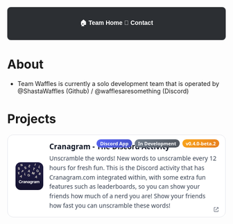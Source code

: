<style>
  /* Section wrapper: wider than the theme’s default content width */
.projects-wrap {
  max-width: 100%;     /* never exceed parent width */
  margin: 0 auto;      /* keep centered */
}

  .projects-grid {
    display: grid;
    grid-template-columns: 1fr; /* 1 column on mobile */
    gap: 18px;
  }
  @media (min-width: 880px) {
    .projects-grid { grid-template-columns: 1fr 1fr; } /* 2 columns on desktop */
  }

  .project-card {
    box-sizing: border-box;
    position: relative;
    display: flex;
    align-items: center;
    gap: 14px;
    padding: 16px 18px;
    border-radius: 14px;
    text-decoration: none;
    border: 1px solid #2f3136;
    background: #1f2227;
    transition: transform .12s ease, box-shadow .12s ease, border-color .12s ease;
    width: 100%;                 /* make each card span its grid cell */
  }
  .project-card:hover {
    transform: translateY(-2px);
    box-shadow: 0 6px 18px rgba(0,0,0,.25);
    border-color: #3b3f47;
  }

  .project-icon {
    width: 64px; height: 64px;
    border-radius: 12px;
    flex: 0 0 64px;
    object-fit: cover;
    background: #2c2f33;
  }

  .project-text { display: grid; gap: 6px; min-width: 0; }
  .project-title {
    font: 700 17px/1.25 system-ui, -apple-system, Segoe UI, Roboto, Arial, sans-serif;
    color: #fff; margin: 0;
    white-space: nowrap; overflow: hidden; text-overflow: ellipsis;
  }
  .project-desc {
    max-width: 80ch; /* keeps text readable */
    font: 400 14px/1.55 system-ui, -apple-system, Segoe UI, Roboto, Arial, sans-serif;
    color: #c9d1d9; margin: 0;
  }

  /* Corner badges */
  .project-badges {
    position: absolute;
    top: 10px; right: 14px;
    display: flex; gap: 6px; flex-wrap: wrap;
  }
 /* Base badge */
.project-badge { 
  font: 600 11px/1 system-ui, -apple-system, Segoe UI, Roboto, Arial, sans-serif;
  padding: 4px 8px;
  border-radius: 999px;
  color: #fff;
  white-space: nowrap;
  background: #5865F2; /* fallback */
  background-size: 200% 200%;
  transition: background-position 0.3s ease;
}
.project-badge:hover {
  background-position: right center; /* animate gradient on hover */
}

/* Gradient variants */
.badge-blue {
  background: linear-gradient(135deg, #5865F2, #4752C4);
}
.badge-green {
  background: linear-gradient(135deg, #43B581, #2E8B57);
}
.badge-red {
  background: linear-gradient(135deg, #F04747, #C0392B);
}
.badge-gray {
  background: linear-gradient(135deg, #747F8D, #4F545C);
}
.badge-yellow {
  background: linear-gradient(135deg, #FAA61A, #E67E22);
}
.badge-orange {
  background: linear-gradient(135deg, #F26522, #D35400);
}
.badge-purple {
  background: linear-gradient(135deg, #9B59B6, #6D3C91);
}
.badge-pink {
  background: linear-gradient(135deg, #E91E63, #C2185B);
}
.badge-teal {
  background: linear-gradient(135deg, #1ABC9C, #148F77);
}
.badge-black {
  background: linear-gradient(135deg, #23272A, #0D0D0D);
  color: #fff;
}
.badge-white {
  background: linear-gradient(135deg, #ffffff, #f3f4f6);
  color: #111827;
  border: 1px solid #ddd;
}

/* External link icon — always visible */
.project-link-icon {
  position: absolute;
  bottom: 10px;
  right: 14px;
  width: 14px;
  height: 14px;
  opacity: 1;                 /* <- always visible */
  fill: currentColor;
  color: #c9d1d9;             /* dark theme */
  transition: transform 0.2s ease;
}
.project-card:hover .project-link-icon {
  transform: translateY(-1px);
}

/* Light mode color */
@media (prefers-color-scheme: light) {
  .project-link-icon { color: #6b7280; } /* slate-500 */
}


  /* Light mode adjustments */
  @media (prefers-color-scheme: light) {
    .project-card { background:#fff; border-color:#e5e7eb; }
    .project-card:hover { border-color:#d1d5db; box-shadow:0 6px 18px rgba(0,0,0,.08); }
    .project-title { color:#111827; }
    .project-desc { color:#374151; }
    .project-icon { background:#f3f4f6; }
  }
</style>


<div style="
  background-color:#2c2f33;
  padding: 12px;
  display:flex;
  justify-content:center;
  gap: 30px;
  border-radius: 8px;
  margin-bottom: 20px;
">

  <a href="index.html" style="color:white; text-decoration:none; font-weight:bold; font-family:Arial, sans-serif;">🏠 Team Home</a>
  <a href="" style="color:white; text-decoration:none; font-weight:bold; font-family:Arial, sans-serif;">📜 Contact</a>

</div>

# About
- Team Waffles is currently a solo development team that is operated by @ShastaWaffles (Github) / @wafflesaresomething (Discord)

# Projects
<div class="projects-wrap">

  <a class="project-card" href="cranagram.html" aria-label="Open Cranagram project">
    <img class="project-icon" src="cranagram-squared.png" alt="Cranagram icon">
    <div class="project-text">
      <h3 class="project-title">Cranagram - The Discord Activity</h3>
      <p class="project-desc">Unscramble the words! New words to unscramble every 12 hours for fresh fun. This is the Discord activity that has Cranagram.com integrated within, with some extra fun features such as leaderboards, so you can show your friends how much of a nerd you are! Show your friends how fast you can unscramble these words! </p>
    </div>
    <div class="project-badges">
      <span class="project-badge badge-blue">Discord App</span>
      <span class="project-badge badge-gray">In Development</span>
      <span class="project-badge badge-yellow">v0.4.0-beta.2</span>
    </div>
      <svg class="project-link-icon" xmlns="http://www.w3.org/2000/svg" viewBox="0 0 24 24">
    <path d="M14 3h7v7h-2V6.41l-9.29 9.3-1.42-1.42 9.3-9.29H14V3zM5 5h5V3H5c-1.1 
    0-2 .9-2 2v14c0 1.1.9 2 2 2h14c1.1 0 2-.9 
    2-2v-5h-2v5H5V5z"/>
  </svg>
  </a>

</div>
